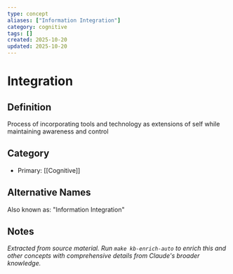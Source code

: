 ```yaml
---
type: concept
aliases: ["Information Integration"]
category: cognitive
tags: []
created: 2025-10-20
updated: 2025-10-20
---
```


# Integration

## Definition

Process of incorporating tools and technology as extensions of self while maintaining awareness and control

## Category

- Primary: [[Cognitive]]

## Alternative Names

Also known as: "Information Integration"

## Notes

*Extracted from source material. Run `make kb-enrich-auto` to enrich this and other concepts with comprehensive details from Claude's broader knowledge.*
